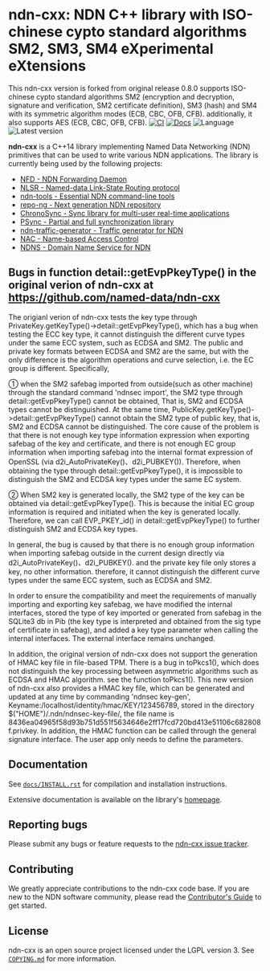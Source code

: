 # ndn-cxx: NDN C++ library with ISO-chinese cypto standard algorithms SM2, SM3, SM4 eXperimental eXtensions
This ndn-cxx version is forked from original release 0.8.0 supports ISO-chinese cypto standard algorithms SM2 (encryption and decryption, signature and verification,
SM2 certificate definition), SM3 (hash) and SM4 with its symmetric algorithm modes (ECB, CBC, OFB, CFB). additionally, it also supports AES (ECB, CBC, OFB, CFB).
[![CI](https://github.com/named-data/ndn-cxx/actions/workflows/ci.yml/badge.svg)](https://github.com/named-data/ndn-cxx/actions/workflows/ci.yml)
[![Docs](https://github.com/named-data/ndn-cxx/actions/workflows/docs.yml/badge.svg)](https://github.com/named-data/ndn-cxx/actions/workflows/docs.yml)
![Language](https://img.shields.io/badge/C%2B%2B-14-blue)
![Latest version](https://img.shields.io/github/v/tag/named-data/ndn-cxx?label=Latest%20version)

**ndn-cxx** is a C++14 library implementing Named Data Networking (NDN) primitives
that can be used to write various NDN applications. The library is currently being
used by the following projects:

* [NFD - NDN Forwarding Daemon](https://github.com/named-data/NFD)
* [NLSR - Named-data Link-State Routing protocol](https://github.com/named-data/NLSR)
* [ndn-tools - Essential NDN command-line tools](https://github.com/named-data/ndn-tools)
* [repo-ng - Next generation NDN repository](https://github.com/named-data/repo-ng)
* [ChronoSync - Sync library for multi-user real-time applications](https://github.com/named-data/ChronoSync)
* [PSync - Partial and full synchronization library](https://github.com/named-data/PSync)
* [ndn-traffic-generator - Traffic generator for NDN](https://github.com/named-data/ndn-traffic-generator)
* [NAC - Name-based Access Control](https://github.com/named-data/name-based-access-control)
* [NDNS - Domain Name Service for NDN](https://github.com/named-data/ndns)

## Bugs in function detail::getEvpPkeyType() in the original verion of ndn-cxx at https://github.com/named-data/ndn-cxx

The origianl verion of ndn-cxx tests the key type through PrivateKey.getKeyType()->detail::getEvpPkeyType(), which 
has a bug when testing the ECC key type, it cannot distinguish the different curve types under the same ECC system, such as ECDSA and SM2. 
The public and private key formats between ECDSA and SM2 are the same, but with the only difference is the algorithm operations and curve selection, 
i.e. the EC group is different. Specifically, 

① when the SM2 safebag imported from outside(such as other machine) through the standard command 'ndnsec import',
the SM2 type through detail::getEvpPkeyType() cannot be obtained, That is, SM2 and ECDSA types cannot be distinguished. 
At the same time, PublicKey.getKeyType()->detail::getEvpPkeyType() cannot obtain the SM2 type of public key, that is, SM2 and ECDSA cannot be distinguished. 
The core cause of the problem is that there is not enough key type information expression when exporting safebag of the key and certificate, 
and there is not enough EC group information when importing safebag into the internal format expression of OpenSSL (via d2i_AutoPrivateKey()、d2i_PUBKEY()). 
Therefore, when obtaining the type through detail::getEvpPkeyType(), it is impossible to distinguish the SM2 and ECDSA key types under the same EC system.

② When SM2 key is generated locally, the SM2 type of the key can be obtained via detail::getEvpPkeyType(). 
This is because the initial EC group information is required and initiated when the key is generated locally. 
Therefore, we can call EVP_PKEY_id() in detail::getEvpPkeyType() to further distinguish SM2 and ECDSA key types.

In general, the bug is caused by that there is no enough group information when importing safebag outside in the current design directly via d2i_AutoPrivateKey()、d2i_PUBKEY().
and the private key file only stores a key, no other information. therefore, it cannot distinguish the different curve types under the same ECC system, such as ECDSA and SM2.

In order to ensure the compatibility and meet the requirements of manually importing and exporting key safebag,
we have modified the internal interfaces, stored the type of key imported or generated from safebag in the SQLite3 db in Pib 
(the key type is interpreted and obtained from the sig type of certificate in safebag), 
and added a key type parameter when calling the internal interfaces. The external interface remains unchanged.

In addition, the original version of ndn-cxx does not support the generation of HMAC key file in file-based TPM. 
There is a bug in toPkcs1(), which does not distinguish the key processing between asymmetric algorithms such as ECDSA and HMAC algorithm. see the function toPkcs1(). 
This new version of ndn-cxx also provides a HMAC key file, which can be generated and updated at any time by commanding 'ndnsec key-gen', 
Keyname:/localhost/identity/hmac/KEY/123456789, stored in the directory $("HOME")/.ndn/ndnsec-key-file/, 
the file name is 8436ea04965f58d93b751d551f5634646e2ff17fcd720bd413e51106c682808f.privkey. 
In addition, the HMAC function can be called through the general signature interface. The user app only needs to define the parameters.

## Documentation

See [`docs/INSTALL.rst`](docs/INSTALL.rst) for compilation and installation instructions.

Extensive documentation is available on the library's [homepage](https://named-data.net/doc/ndn-cxx/).

## Reporting bugs

Please submit any bugs or feature requests to the
[ndn-cxx issue tracker](https://redmine.named-data.net/projects/ndn-cxx/issues).

## Contributing

We greatly appreciate contributions to the ndn-cxx code base.
If you are new to the NDN software community, please read the
[Contributor's Guide](https://github.com/named-data/.github/blob/master/CONTRIBUTING.md)
to get started.

## License

ndn-cxx is an open source project licensed under the LGPL version 3.
See [`COPYING.md`](COPYING.md) for more information.
